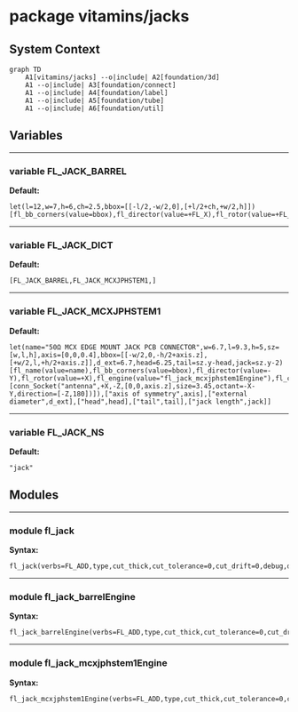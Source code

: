 # package vitamins/jacks


## System Context

```mermaid
graph TD
    A1[vitamins/jacks] --o|include| A2[foundation/3d]
    A1 --o|include| A3[foundation/connect]
    A1 --o|include| A4[foundation/label]
    A1 --o|include| A5[foundation/tube]
    A1 --o|include| A6[foundation/util]
```

## Variables


---

### variable FL_JACK_BARREL

__Default:__

    let(l=12,w=7,h=6,ch=2.5,bbox=[[-l/2,-w/2,0],[+l/2+ch,+w/2,h]])[fl_bb_corners(value=bbox),fl_director(value=+FL_X),fl_rotor(value=+FL_Y),fl_engine(value="fl_jack_barrelEngine"),]

---

### variable FL_JACK_DICT

__Default:__

    [FL_JACK_BARREL,FL_JACK_MCXJPHSTEM1,]

---

### variable FL_JACK_MCXJPHSTEM1

__Default:__

    let(name="50Ω MCX EDGE MOUNT JACK PCB CONNECTOR",w=6.7,l=9.3,h=5,sz=[w,l,h],axis=[0,0,0.4],bbox=[[-w/2,0,-h/2+axis.z],[+w/2,l,+h/2+axis.z]],d_ext=6.7,head=6.25,tail=sz.y-head,jack=sz.y-2)[fl_name(value=name),fl_bb_corners(value=bbox),fl_director(value=-Y),fl_rotor(value=+X),fl_engine(value="fl_jack_mcxjphstem1Engine"),fl_connectors(value=[conn_Socket("antenna",+X,-Z,[0,0,axis.z],size=3.45,octant=-X-Y,direction=[-Z,180])]),["axis of symmetry",axis],["external diameter",d_ext],["head",head],["tail",tail],["jack length",jack]]

---

### variable FL_JACK_NS

__Default:__

    "jack"

## Modules


---

### module fl_jack

__Syntax:__

    fl_jack(verbs=FL_ADD,type,cut_thick,cut_tolerance=0,cut_drift=0,debug,direction,octant)

---

### module fl_jack_barrelEngine

__Syntax:__

    fl_jack_barrelEngine(verbs=FL_ADD,type,cut_thick,cut_tolerance=0,cut_drift=0,debug,direction,octant)

---

### module fl_jack_mcxjphstem1Engine

__Syntax:__

    fl_jack_mcxjphstem1Engine(verbs=FL_ADD,type,cut_thick,cut_tolerance=0,cut_drift=0,debug,direction,octant)

